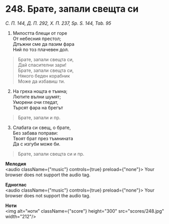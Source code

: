 # 248. Брате, запали свещта си  

*С. П. 144, Д. П. 292, Х. П. 237, Sp. S. 144, Tab. 95*  

1. Милостта блещи от горе  
От небесния престол;  
Длъжни сме да пазим фара  
Ний по тоз плачевен дол.  

> Брате, запали свещта си,  
> Дай спасителни зари!  
> Брате, запали свещта си,  
> Някого беден корабник  
> Може да избавиш ти.  

2. На греха нощта е тъмна;  
Лютите вълни шумят;  
Уморени очи гледат,  
Търсят фара на брегът  

> Брате, запали и пр.  

3. Слабата си свещ, о брате,  
Без забава поправи:  
Твоят брат през тъмнината  
Да с изгуби може би.  

> Брате, запали свещта си и пр.  

__Мелодия__  
<audio className={"music"} controls={true} preload={"none"}><source src="mp3/248.mp3" type="audio/mpeg"/>
Your browser does not support the audio tag.
</audio>  

__Едноглас__  
<audio className={"music"} controls={true} preload={"none"}><source src="transp/248.mp3" type="audio/mpeg"/>
Your browser does not support the audio tag.
</audio>  

__Ноти__  
<img alt="ноти" className={"score"} height="300" src="scores/248.jpg" width="212"/>
